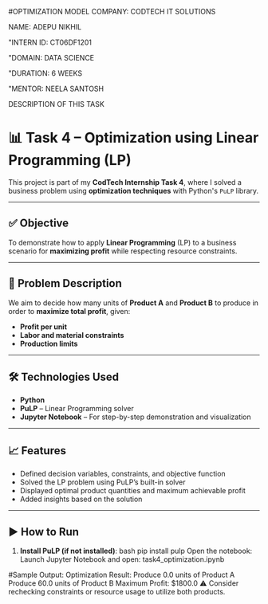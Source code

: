 #OPTIMIZATION MODEL
COMPANY: CODTECH IT SOLUTIONS

NAME: ADEPU NIKHIL

"INTERN ID: CT06DF1201

"DOMAIN: DATA SCIENCE

"DURATION: 6 WEEKS

"MENTOR: NEELA SANTOSH

DESCRIPTION OF THIS TASK

# 📊 Task 4 – Optimization using Linear Programming (LP)

This project is part of my **CodTech Internship Task 4**, where I solved a business problem using **optimization techniques** with Python's `PuLP` library.

---

## ✅ Objective

To demonstrate how to apply **Linear Programming** (LP) to a business scenario for **maximizing profit** while respecting resource constraints.

---

## 🧠 Problem Description

We aim to decide how many units of **Product A** and **Product B** to produce in order to **maximize total profit**, given:

- **Profit per unit**
- **Labor and material constraints**
- **Production limits**

---

## 🛠️ Technologies Used

- **Python**
- **PuLP** – Linear Programming solver
- **Jupyter Notebook** – For step-by-step demonstration and visualization

---

## 📈 Features

- Defined decision variables, constraints, and objective function
- Solved the LP problem using PuLP’s built-in solver
- Displayed optimal product quantities and maximum achievable profit
- Added insights based on the solution

---

## ▶️ How to Run

1. **Install PuLP (if not installed)**:
bash
pip install pulp
Open the notebook:
Launch Jupyter Notebook and open:
task4_optimization.ipynb


#Sample Output:
Optimization Result:
Produce 0.0 units of Product A
Produce 60.0 units of Product B
Maximum Profit: $1800.0
⚠️ Consider rechecking constraints or resource usage to utilize both products.

